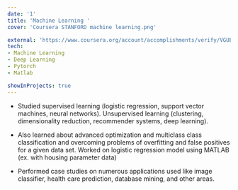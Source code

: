 ```yaml
---
date: '1'
title: 'Machine Learning '
cover: 'Coursera STANFORD machine learning.png'

external: 'https://www.coursera.org/account/accomplishments/verify/VGUEQWR9NXET?utm_source=link&utm_medium=certificate&utm_content=cert_image&utm_campaign=sharing_cta&utm_product=course'
tech:
- Machine Learning
- Deep Learning
- Pytorch
- Matlab

showInProjects: true
---
```


- Studied supervised learning (logistic regression, support vector machines, neural networks). Unsupervised learning (clustering, dimensionality reduction, recommender systems, deep learning).

- Also learned about advanced optimization and multiclass class classification and overcoming problems of overfitting and false positives for a given data set. Worked on logistic regression model using MATLAB (ex. with housing parameter data)

- Performed case studies on numerous applications used like image classifier, health care prediction, database mining, and other areas.
